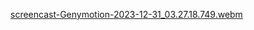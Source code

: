 [screencast-Genymotion-2023-12-31_03.27.18.749.webm](https://github.com/furkanbayraktarr/DailyDiet/assets/128421354/2a9506bf-1422-4232-9cfc-655c2542b9fa)
